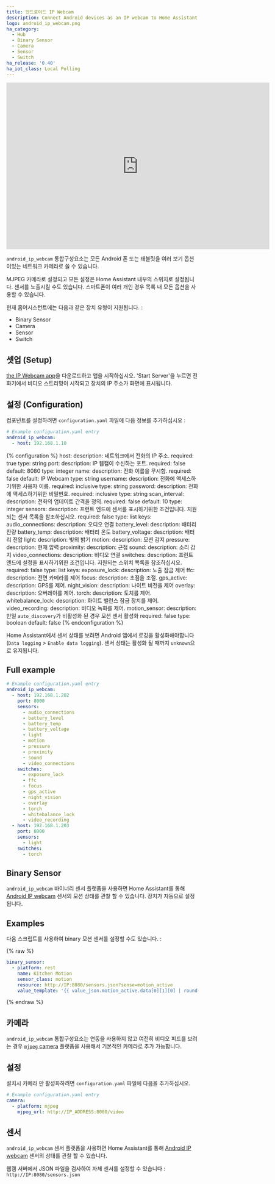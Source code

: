 ```yaml
---
title: 안드로이드 IP Webcam
description: Connect Android devices as an IP webcam to Home Assistant
logo: android_ip_webcam.png
ha_category:
  - Hub
  - Binary Sensor
  - Camera
  - Sensor
  - Switch
ha_release: '0.40'
ha_iot_class: Local Polling
---
```


<iframe width="690" height="437" src="https://www.youtube.com/embed/eo55kn64C6M" frameborder="0" allow="accelerometer; autoplay; encrypted-media; gyroscope; picture-in-picture" allowfullscreen></iframe>

`android_ip_webcam` 통합구성요소는 모든 Android 폰 또는 태블릿을 여러 보기 옵션이있는 네트워크 카메라로 쓸 수 있습니다.

MJPEG 카메라로 설정되고 모든 설정은 Home Assistant 내부의 스위치로 설정됩니다. 센서를 노출시킬 수도 있습니다. 스마트폰이 여러 개인 경우 목록 내 모든 옵션을 사용할 수 있습니다.

현재 홈어시스턴트에는 다음과 같은 장치 유형이 지원됩니다. :

- Binary Sensor
- Camera
- Sensor
- Switch


## 셋업 (Setup)

[the IP Webcam app](https://play.google.com/store/apps/details?id=com.pas.webcam)을 다운로드하고 앱을 시작하십시오. 'Start Server'을 누르면 전화기에서 비디오 스트리밍이 시작되고 장치의 IP 주소가 화면에 표시됩니다. 

## 설정 (Configuration)

컴포넌트를 설정하려면 `configuration.yaml` 파일에 다음 정보를 추가하십시오 :

```yaml
# Example configuration.yaml entry
android_ip_webcam:
  - host: 192.168.1.10
```

{% configuration %}
host:
  description: 네트워크에서 전화의 IP 주소.
  required: true
  type: string
port:
  description: IP 웹캠이 수신하는 포트.
  required: false
  default: 8080
  type: integer
name:
  description: 전화 이름을 무시함.
  required: false
  default: IP Webcam
  type: string
username:
  description: 전화에 액세스하기위한 사용자 이름.
  required: inclusive
  type: string
password:
  description: 전화에 액세스하기위한 비밀번호.
  required: inclusive
  type: string
scan_interval:
  description: 전화의 업데이트 간격을 정의.
  required: false
  default: 10
  type: integer
sensors:
  description: 프런트 엔드에 센서를 표시하기위한 조건입니다. 지원되는 센서 목록을 참조하십시오.
  required: false
  type: list
  keys:
    audio_connections:
      description: 오디오 연결
    battery_level:
      description: 배터리 잔량
    battery_temp:
      description: 배터리 온도
    battery_voltage:
      description: 배터리 전압
    light:
      description: 빛의 밝기
    motion:
      description: 모션 감지
    pressure:
      description: 현재 압력
    proximity:
      description: 근접
    sound:
      description: 소리 감지
    video_connections:
      description: 비디오 연결
switches:
  description: 프런트 엔드에 설정을 표시하기위한 조건입니다. 지원되는 스위치 목록을 참조하십시오.
  required: false
  type: list
  keys:
    exposure_lock:
      description: 노출 잠금 제어
    ffc:
      description: 전면 카메라를 제어
    focus:
      description: 초점을 조절.
    gps_active:
      description: GPS를 제어.
    night_vision:
      description: 나이트 비전을 제어
    overlay:
      description: 오버레이를 제어.
    torch:
      description: 토치를 제어.
    whitebalance_lock:
      description: 화이트 밸런스 잠금 장치를 제어.
    video_recording:
      description: 비디오 녹화를 제어.
motion_sensor:
  description: 만일 `auto_discovery`가 비활성화 된 경우 모션 센서 활성화
  required: false
  type: boolean
  default: false
{% endconfiguration %}

<div class='note'>

Home Assistant에서 센서 상태를 보려면 Android 앱에서 로깅을 활성화해야합니다 (`Data logging` > `Enable data logging`). 센서 상태는 활성화 될 때까지 `unknown`으로 유지됩니다.

</div>

## Full example

```yaml
# Example configuration.yaml entry
android_ip_webcam:
  - host: 192.168.1.202
    port: 8000
    sensors:
      - audio_connections
      - battery_level
      - battery_temp
      - battery_voltage
      - light
      - motion
      - pressure
      - proximity
      - sound
      - video_connections
    switches:
      - exposure_lock
      - ffc
      - focus
      - gps_active
      - night_vision
      - overlay
      - torch
      - whitebalance_lock
      - video_recording
  - host: 192.168.1.203
    port: 8000
    sensors:
      - light
    switches:
      - torch
```

## Binary Sensor

`android_ip_webcam` 바이너리 센서 플랫폼을 사용하면 Home Assistant를 통해 [Android IP webcam](https://play.google.com/store/apps/details?id=com.pas.webcam) 센서의 모션 상태를 관찰 할 수 있습니다. 장치가 자동으로 설정됩니다.

## Examples

다음 스크립트를 사용하여 binary 모션 센서를 설정할 수도 있습니다. :

{% raw %}

```yaml
binary_sensor:
  - platform: rest
    name: Kitchen Motion
    sensor_class: motion
    resource: http://IP:8080/sensors.json?sense=motion_active
    value_template: '{{ value_json.motion_active.data[0][1][0] | round(0) }}'
```

{% endraw %}

## 카메라 

`android_ip_webcam` 통합구성요소는 연동을 사용하지 않고 여전히 비디오 피드를 보려는 경우 [`mjpeg` camera](/integrations/mjpeg) 플랫폼을 사용해서 기본적인 카메라로 추가 가능합니다.

## 설정

설치시 카메라 만 활성화하려면 `configuration.yaml` 파일에 다음을 추가하십시오.

```yaml
# Example configuration.yaml entry
camera:
  - platform: mjpeg
    mjpeg_url: http://IP_ADDRESS:8080/video
```

## 센서 

`android_ip_webcam` 센서 플랫폼을 사용하면 Home Assistant를 통해 [Android IP webcam](https://play.google.com/store/apps/details?id=com.pas.webcam) 센서의 상태를 관찰 할 수 있습니다. 

웹캠 서버에서 JSON 파일을 검사하여 자체 센서를 설정할 수 있습니다 : `http://IP:8080/sensors.json`

